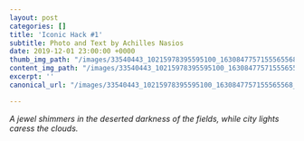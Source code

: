 ```yaml
---
layout: post
categories: []
title: 'Iconic Hack #1'
subtitle: Photo and Text by Achilles Nasios
date: 2019-12-01 23:00:00 +0000
thumb_img_path: "/images/33540443_10215978395595100_1630847757155565568_o-1.jpg"
content_img_path: "/images/33540443_10215978395595100_1630847757155565568_o-1.jpg"
excerpt: ''
canonical_url: "/images/33540443_10215978395595100_1630847757155565568_o-1.jpg"

---
```

_A jewel shimmers in the deserted darkness of the fields, while city lights caress the clouds._